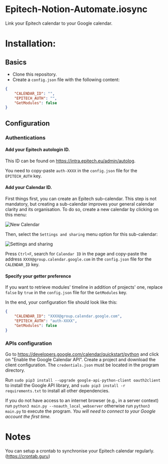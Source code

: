 # Epitech-Notion-Automate.iosync
Link your Epitech calendar to your Google calendar.

# Installation:

## Basics
- Clone this repository.
- Create a `config.json` file with the following content:

```json
{
    "CALENDAR_ID": "",
    "EPITECH_AUTH": "",
    "GetModules": false
}
```

## Configuration
### Authentications
#### Add your Epitech autologin ID.

This ID can be found on https://intra.epitech.eu/admin/autolog.

You need to copy-paste `auth-XXXX` in the `config.json` file for the `EPITECH_AUTH` key.

#### Add your Calendar ID.

First things first, you can create an Epitech sub-calendar. This step is not mandatory, but creating a sub-calendar improves your general calendar clarity and its organisation.
To do so, create a new calendar by clicking on this menu:

![New Calendar](https://i.imgur.com/THXXkR0.png)

Then, select the `Settings and sharing` menu option for this sub-calendar:

![Settings and sharing](https://i.imgur.com/mvFQdWB.jpg)

Press `Ctrl+F`, search for `Calendar ID` in the page and copy-paste the address `XXXX@group.calendar.google.com` in the `config.json` file for the `CALENDAR_ID` key.

#### Specify your getter preference

If you want to retrieve modules' timeline in addition of projects' one, replace `false` by `true` in the `config.json` file for the `GetModules` key.

In the end, your configuration file should look like this:
```json
{
    "CALENDAR_ID": "XXXX@group.calendar.google.com",
    "EPITECH_AUTH": "auth-XXXX",
    "GetModules": false
}
```

### APIs configuration

Go to https://developers.google.com/calendar/quickstart/python and click on "Enable the Google Calendar API". Create a project and download the client configuration. The `credentials.json` must be located in the program directory.

Run `sudo pip3 install --upgrade google-api-python-client oauth2client` to install the Google API library, and `sudo pip3 install -r requirements.txt` to install all other dependencies.

If you do not have access to an internet browser (e.g., in a server context) run `python3 main.py --noauth_local_webserver` otherwise run `python3 main.py` to execute the program. *You will need to connect to your Google account the first time.*

# Notes
You can setup a crontab to synchronise your Epitech calendar regularly. (https://crontab.guru)
